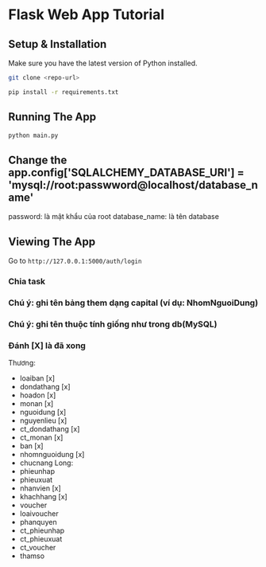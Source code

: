 # Flask Web App Tutorial

## Setup & Installation

Make sure you have the latest version of Python installed.

```bash
git clone <repo-url>
```

```bash
pip install -r requirements.txt
```

## Running The App

```bash
python main.py
```

## Change the app.config['SQLALCHEMY_DATABASE_URI'] = 'mysql://root:passwword@localhost/database_name'

password: là mật khẩu của root
database_name: là tên database

## Viewing The App

Go to `http://127.0.0.1:5000/auth/login`

### Chia task

### Chú ý: ghi tên bảng them dạng capital (ví dụ: NhomNguoiDung)

### Chú ý: ghi tên thuộc tính giống như trong db(MySQL)
### Đánh [X] là đã xong
Thương:

- loaiban [x]
- dondathang [x]
- hoadon [x]
- monan [x]
- nguoidung [x]
- nguyenlieu [x]
- ct_dondathang [x]
- ct_monan [x]
- ban [x]
- nhomnguoidung [x]
- chucnang
  Long:
- phieunhap
- phieuxuat
- nhanvien [x]
- khachhang [x]
- voucher
- loaivoucher
- phanquyen
- ct_phieunhap
- ct_phieuxuat
- ct_voucher
- thamso
